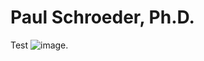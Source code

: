 # Paul Schroeder, Ph.D. 
Test
![image](https://github.com/pjschroeder/docs/blob/main/assets/css/Rails_re_wide1.JPG).
